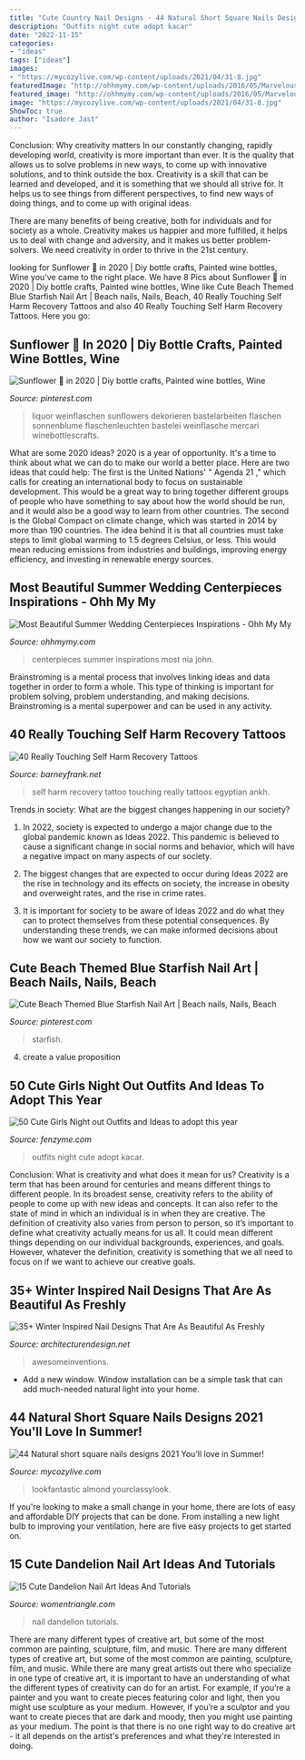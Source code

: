 ```yaml
---
title: "Cute Country Nail Designs - 44 Natural Short Square Nails Designs 2021 You&#039;ll Love In Summer!"
description: "Outfits night cute adopt kacar"
date: "2022-11-15"
categories:
- "ideas"
tags: ["ideas"]
images:
- "https://mycozylive.com/wp-content/uploads/2021/04/31-8.jpg"
featuredImage: "http://ohhmymy.com/wp-content/uploads/2016/05/Marvelous-Summer-Wedding-Centerpieces.jpg"
featured_image: "http://ohhmymy.com/wp-content/uploads/2016/05/Marvelous-Summer-Wedding-Centerpieces.jpg"
image: "https://mycozylive.com/wp-content/uploads/2021/04/31-8.jpg"
ShowToc: true
author: "Isadore Jast"
---
```



Conclusion: Why creativity matters
In our constantly changing, rapidly developing world, creativity is more important than ever. It is the quality that allows us to solve problems in new ways, to come up with innovative solutions, and to think outside the box.
Creativity is a skill that can be learned and developed, and it is something that we should all strive for. It helps us to see things from different perspectives, to find new ways of doing things, and to come up with original ideas.

There are many benefits of being creative, both for individuals and for society as a whole. Creativity makes us happier and more fulfilled, it helps us to deal with change and adversity, and it makes us better problem-solvers. We need creativity in order to thrive in the 21st century.

	

		
looking for Sunflower 🌻 in 2020 | Diy bottle crafts, Painted wine bottles, Wine you've came to the right place. We have 8 Pics about Sunflower 🌻 in 2020 | Diy bottle crafts, Painted wine bottles, Wine like Cute Beach Themed Blue Starfish Nail Art | Beach nails, Nails, Beach, 40 Really Touching Self Harm Recovery Tattoos and also 40 Really Touching Self Harm Recovery Tattoos. Here you go:
		
    
## Sunflower 🌻 In 2020 | Diy Bottle Crafts, Painted Wine Bottles, Wine

<img loading=lazy src="https://i.pinimg.com/736x/38/4d/fe/384dfed6dac2314b216ea9fd08266ae5.jpg" onerror="this.onerror=null;this.src='https://tse2.mm.bing.net/th?id=OIP.BXPWIvnPdJjLYlOBwNE5tQHaJ3&amp;pid=15.1';" alt="Sunflower 🌻 in 2020 | Diy bottle crafts, Painted wine bottles, Wine">

_Source: pinterest.com_

>liquor weinflaschen sunflowers dekorieren bastelarbeiten flaschen sonnenblume flaschenleuchten bastelei weinflasche mercari winebottlescrafts. 

	

What are some 2020 ideas?
2020 is a year of opportunity. It's a time to think about what we can do to make our world a better place. Here are two ideas that could help: 
The first is the United Nations' " Agenda 21 ," which calls for creating an international body to focus on sustainable development. This would be a great way to bring together different groups of people who have something to say about how the world should be run, and it would also be a good way to learn from other countries. 
The second is the Global Compact on climate change, which was started in 2014 by more than 190 countries. The idea behind it is that all countries must take steps to limit global warming to 1.5 degrees Celsius, or less. This would mean reducing emissions from industries and buildings, improving energy efficiency, and investing in renewable energy sources.

    
## Most Beautiful Summer Wedding Centerpieces Inspirations - Ohh My My

<img loading=lazy src="http://ohhmymy.com/wp-content/uploads/2016/05/Marvelous-Summer-Wedding-Centerpieces.jpg" onerror="this.onerror=null;this.src='https://tse4.mm.bing.net/th?id=OIP.SERZqPI3ZY3iJhtE6Hkp8QHaLw&amp;pid=15.1';" alt="Most Beautiful Summer Wedding Centerpieces Inspirations - Ohh My My">

_Source: ohhmymy.com_

>centerpieces summer inspirations most nia john. 

	

Brainstroming is a mental process that involves linking ideas and data together in order to form a whole. This type of thinking is important for problem solving, problem understanding, and making decisions. Brainstroming is a mental superpower and can be used in any activity.

    
## 40 Really Touching Self Harm Recovery Tattoos

<img loading=lazy src="http://www.barneyfrank.net/wp-content/uploads/2016/04/Really-Touching-Self-harm-recovery-tattoo-ideas-63.jpg" onerror="this.onerror=null;this.src='https://tse3.mm.bing.net/th?id=OIP.FMErPiWGsgQ6rT0TDU4ByQHaNK&amp;pid=15.1';" alt="40 Really Touching Self Harm Recovery Tattoos">

_Source: barneyfrank.net_

>self harm recovery tattoo touching really tattoos egyptian ankh. 

	

Trends in society: What are the biggest changes happening in our society?
1. In 2022, society is expected to undergo a major change due to the global pandemic known as Ideas 2022. This pandemic is believed to cause a significant change in social norms and behavior, which will have a negative impact on many aspects of our society.
2. The biggest changes that are expected to occur during Ideas 2022 are the rise in technology and its effects on society, the increase in obesity and overweight rates, and the rise in crime rates.

3. It is important for society to be aware of Ideas 2022 and do what they can to protect themselves from these potential consequences. By understanding these trends, we can make informed decisions about how we want our society to function.

    
## Cute Beach Themed Blue Starfish Nail Art | Beach Nails, Nails, Beach

<img loading=lazy src="https://i.pinimg.com/736x/42/11/6b/42116bb147031adb62f23834eb9080cf.jpg" onerror="this.onerror=null;this.src='https://tse2.mm.bing.net/th?id=OIP.Q7QjtxcuuXiB5VE1bg2aJgHaJ3&amp;pid=15.1';" alt="Cute Beach Themed Blue Starfish Nail Art | Beach nails, Nails, Beach">

_Source: pinterest.com_

>starfish. 

	

4. create a value proposition 

    
## 50 Cute Girls Night Out Outfits And Ideas To Adopt This Year

<img loading=lazy src="http://fenzyme.com/wp-content/uploads/2015/06/Cute-Girls-Night-out-Outfits-and-Ideas26.jpg" onerror="this.onerror=null;this.src='https://tse2.mm.bing.net/th?id=OIP.9TwngK95Y5AEpZZ_vyyt0wHaLa&amp;pid=15.1';" alt="50 Cute Girls Night out Outfits and Ideas to adopt this year">

_Source: fenzyme.com_

>outfits night cute adopt kacar. 

	

Conclusion: What is creativity and what does it mean for us?
Creativity is a term that has been around for centuries and means different things to different people. In its broadest sense, creativity refers to the ability of people to come up with new ideas and concepts. It can also refer to the state of mind in which an individual is in when they are creative. The definition of creativity also varies from person to person, so it’s important to define what creativity actually means for us all. It could mean different things depending on our individual backgrounds, experiences, and goals. However, whatever the definition, creativity is something that we all need to focus on if we want to achieve our creative goals.

    
## 35+ Winter Inspired Nail Designs That Are As Beautiful As Freshly

<img loading=lazy src="https://cdn.architecturendesign.net/wp-content/uploads/2016/01/AD-Winter-Inspired-Nail-Designs-22.jpg" onerror="this.onerror=null;this.src='https://tse2.mm.bing.net/th?id=OIP.ILic1ACn2_iaWBW8TwsqkQHaHM&amp;pid=15.1';" alt="35+ Winter Inspired Nail Designs That Are As Beautiful As Freshly">

_Source: architecturendesign.net_

>awesomeinventions. 

	

- Add a new window. Window installation can be a simple task that can add much-needed natural light into your home.

    
## 44 Natural Short Square Nails Designs 2021 You&#039;ll Love In Summer!

<img loading=lazy src="https://mycozylive.com/wp-content/uploads/2021/04/31-8.jpg" onerror="this.onerror=null;this.src='https://tse3.mm.bing.net/th?id=OIP.ELLcvNNz3AQ5sj9rNi4FVwHaLH&amp;pid=15.1';" alt="44 Natural short square nails designs 2021 You&#039;ll love in Summer!">

_Source: mycozylive.com_

>lookfantastic almond yourclassylook. 

	

If you're looking to make a small change in your home, there are lots of easy and affordable DIY projects that can be done. From installing a new light bulb to improving your ventilation, here are five easy projects to get started on.

    
## 15 Cute Dandelion Nail Art Ideas And Tutorials

<img loading=lazy src="http://www.womentriangle.com/wp-content/uploads/2015/05/dandelion-nail-art-6.jpg" onerror="this.onerror=null;this.src='https://tse2.mm.bing.net/th?id=OIP.AJouk3b0wnAwtYvQD5-qxgHaHa&amp;pid=15.1';" alt="15 Cute Dandelion Nail Art Ideas And Tutorials">

_Source: womentriangle.com_

>nail dandelion tutorials. 

	

There are many different types of creative art, but some of the most common are painting, sculpture, film, and music.
There are many different types of creative art, but some of the most common are painting, sculpture, film, and music. While there are many great artists out there who specialize in one type of creative art, it is important to have an understanding of what the different types of creativity can do for an artist. For example, if you’re a painter and you want to create pieces featuring color and light, then you might use sculpture as your medium. However, if you’re a sculptor and you want to create pieces that are dark and moody, then you might use painting as your medium. The point is that there is no one right way to do creative art - it all depends on the artist's preferences and what they're interested in doing.

